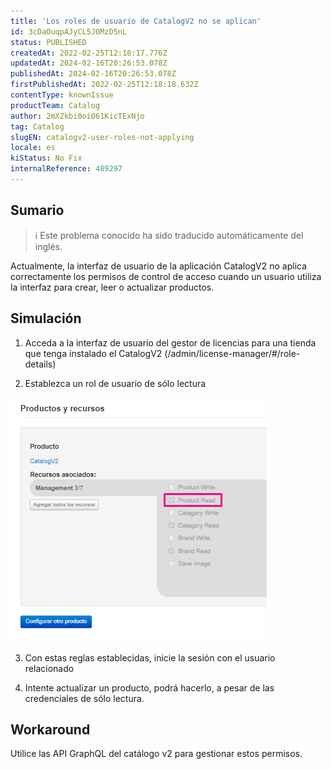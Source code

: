 ```yaml
---
title: 'Los roles de usuario de CatalogV2 no se aplican'
id: 3cDaOuqpAJyCL5JOMzD5nL
status: PUBLISHED
createdAt: 2022-02-25T12:18:17.776Z
updatedAt: 2024-02-16T20:26:53.078Z
publishedAt: 2024-02-16T20:26:53.078Z
firstPublishedAt: 2022-02-25T12:18:18.632Z
contentType: knownIssue
productTeam: Catalog
author: 2mXZkbi0oi061KicTExNjo
tag: Catalog
slugEN: catalogv2-user-roles-not-applying
locale: es
kiStatus: No Fix
internalReference: 489297
---
```


## Sumario

>ℹ️ Este problema conocido ha sido traducido automáticamente del inglés.

Actualmente, la interfaz de usuario de la aplicación CatalogV2 no aplica correctamente los permisos de control de acceso cuando un usuario utiliza la interfaz para crear, leer o actualizar productos.


## Simulación


1) Acceda a la interfaz de usuario del gestor de licencias para una tienda que tenga instalado el CatalogV2 (/admin/license-manager/#/role-details)

2) Establezca un rol de usuario de sólo lectura

 ![](https://raw.githubusercontent.com/vtexdocs/known-issues/refs/heads/main/docs/es/known-issues/Catalog/los-roles-de-usuario-de-catalogv2-no-se-aplican_1.png)

3) Con estas reglas establecidas, inicie la sesión con el usuario relacionado

4) Intente actualizar un producto, podrá hacerlo, a pesar de las credenciales de sólo lectura.







## Workaround


Utilice las API GraphQL del catálogo v2 para gestionar estos permisos.

